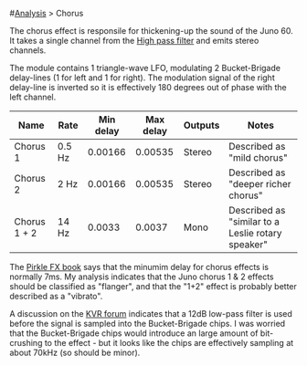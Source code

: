 #[Analysis](../README.md) > Chorus

The chorus effect is responsile for thickening-up the sound of the Juno 60. It takes a single channel from the [High pass filter](../Filter/HPF/README.me) and emits stereo channels.

The module contains 1 triangle-wave LFO, modulating 2 Bucket-Brigade delay-lines (1 for left and 1 for right).  The modulation signal of the right delay-line is inverted so it is effectively 180 degrees out of phase with the left channel.

| Name | Rate | Min delay | Max delay | Outputs | Notes |
| --- | --- | --- | --- | --- | --- |
| Chorus 1 | 0.5 Hz | 0.00166 | 0.00535 | Stereo | Described as "mild chorus" |
| Chorus 2 | 2 Hz | 0.00166 | 0.00535 | Stereo | Described as "deeper richer chorus" |
| Chorus 1 + 2 | 14 Hz | 0.0033 | 0.0037 | Mono | Described as "similar to a Leslie rotary speaker" |

The [Pirkle FX book](../Resources/Book_PirkleFx.md) says that the minumim delay for chorus effects is normally 7ms.  My analysis indicates that the Juno chorus 1 & 2 effects should be classified as "flanger", and that the "1+2" effect is probably better described as a "vibrato".

A discussion on the [KVR forum](http://www.kvraudio.com/forum/viewtopic.php?t=313797&start=15) indicates that a 12dB low-pass filter is used before the signal is sampled into the Bucket-Brigade chips. I was worried that the Bucket-Brigade chips would introduce an large amount of bit-crushing to the effect - but it looks like the chips are effectively sampling at about 70kHz (so should be minor).
